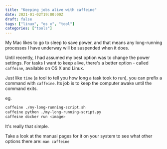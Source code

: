 ```yaml
---
title: "Keeping jobs alive with caffeine"
date: 2021-01-02T19:00:00Z
draft: false
tags: ["linux", "os x", "tool"]
categories: ["tools"]
---
```


My Mac likes to go to sleep to save power, and that means any long-running processes
I have underway will be suspended when it does.

Until recently, I had assumed my best option was to change the power settings.
For tasks I want to keep alive, there's a better option - called `caffeine`, available on OS X and Linux.

Just like `time` (a tool to tell you how long a task took to run), you can prefix a command
with `caffeine`. Its job is to keep the computer awake until the command exits.

eg.

```bash
caffeine ./my-long-running-script.sh
caffeine python ./my-long-running-script.py
caffeine docker run <image>
```

It's really that simple.

Take a look at the manual pages for it on your system to see what other
options there are: `man caffeine`
